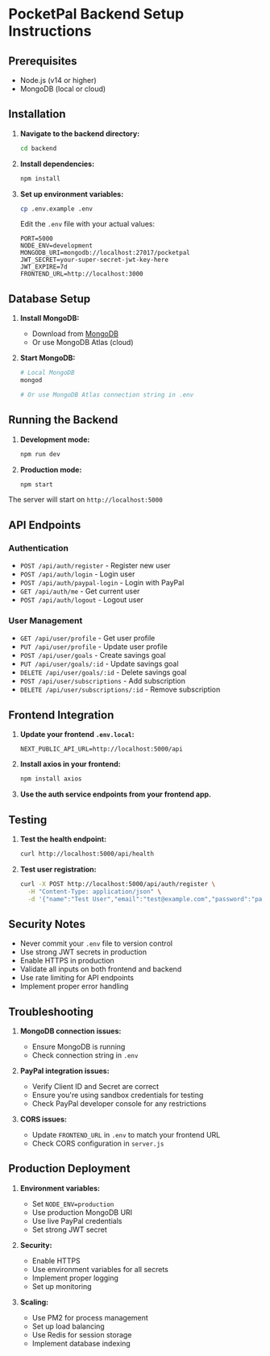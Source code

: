# PocketPal Backend Setup Instructions

## Prerequisites
- Node.js (v14 or higher)
- MongoDB (local or cloud)

## Installation

1. **Navigate to the backend directory:**
   ```bash
   cd backend
   ```

2. **Install dependencies:**
   ```bash
   npm install
   ```

3. **Set up environment variables:**
   ```bash
   cp .env.example .env
   ```
   
   Edit the `.env` file with your actual values:
   ```env
   PORT=5000
   NODE_ENV=development
   MONGODB_URI=mongodb://localhost:27017/pocketpal
   JWT_SECRET=your-super-secret-jwt-key-here
   JWT_EXPIRE=7d
   FRONTEND_URL=http://localhost:3000
   ```

## Database Setup

1. **Install MongoDB:**
   - Download from [MongoDB](https://www.mongodb.com/try/download/community)
   - Or use MongoDB Atlas (cloud)

2. **Start MongoDB:**
   ```bash
   # Local MongoDB
   mongod
   
   # Or use MongoDB Atlas connection string in .env
   ```

## Running the Backend

1. **Development mode:**
   ```bash
   npm run dev
   ```

2. **Production mode:**
   ```bash
   npm start
   ```

The server will start on `http://localhost:5000`

## API Endpoints

### Authentication
- `POST /api/auth/register` - Register new user
- `POST /api/auth/login` - Login user
- `POST /api/auth/paypal-login` - Login with PayPal
- `GET /api/auth/me` - Get current user
- `POST /api/auth/logout` - Logout user

### User Management
- `GET /api/user/profile` - Get user profile
- `PUT /api/user/profile` - Update user profile
- `POST /api/user/goals` - Create savings goal
- `PUT /api/user/goals/:id` - Update savings goal
- `DELETE /api/user/goals/:id` - Delete savings goal
- `POST /api/user/subscriptions` - Add subscription
- `DELETE /api/user/subscriptions/:id` - Remove subscription


## Frontend Integration

1. **Update your frontend `.env.local`:**
   ```env
   NEXT_PUBLIC_API_URL=http://localhost:5000/api
   ```

2. **Install axios in your frontend:**
   ```bash
   npm install axios
   ```

3. **Use the auth service endpoints from your frontend app.**

## Testing

1. **Test the health endpoint:**
   ```bash
   curl http://localhost:5000/api/health
   ```

2. **Test user registration:**
   ```bash
   curl -X POST http://localhost:5000/api/auth/register \
     -H "Content-Type: application/json" \
     -d '{"name":"Test User","email":"test@example.com","password":"password123"}'
   ```

## Security Notes

- Never commit your `.env` file to version control
- Use strong JWT secrets in production
- Enable HTTPS in production
- Validate all inputs on both frontend and backend
- Use rate limiting for API endpoints
- Implement proper error handling

## Troubleshooting

1. **MongoDB connection issues:**
   - Ensure MongoDB is running
   - Check connection string in `.env`

2. **PayPal integration issues:**
   - Verify Client ID and Secret are correct
   - Ensure you're using sandbox credentials for testing
   - Check PayPal developer console for any restrictions

3. **CORS issues:**
   - Update `FRONTEND_URL` in `.env` to match your frontend URL
   - Check CORS configuration in `server.js`

## Production Deployment

1. **Environment variables:**
   - Set `NODE_ENV=production`
   - Use production MongoDB URI
   - Use live PayPal credentials
   - Set strong JWT secret

2. **Security:**
   - Enable HTTPS
   - Use environment variables for all secrets
   - Implement proper logging
   - Set up monitoring

3. **Scaling:**
   - Use PM2 for process management
   - Set up load balancing
   - Use Redis for session storage
   - Implement database indexing
